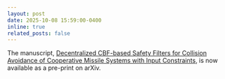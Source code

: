 ```yaml
---
layout: post
date: 2025-10-08 15:59:00-0400
inline: true
related_posts: false
---
```

The manuscript, [Decentralized CBF-based Safety Filters for Collision Avoidance of Cooperative Missile Systems with Input Constraints](https://arxiv.org/abs/2510.06846), is now available as a pre-print on arXiv.
